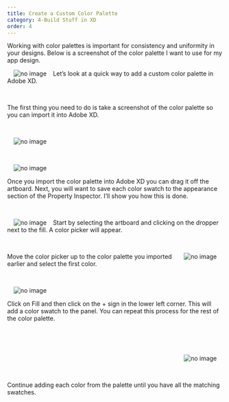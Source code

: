```yaml
---
title: Create a Custom Color Palette
category: 4-Build Stuff in XD
order: 4
---
```


Working with color palettes is important for consistency and uniformity in your designs. Below is a screenshot of the color palette I want to use for my app design.


 <img style="padding: 0px 15px;float:left;" src="https://iwilfried.github.io/Adobe-XD-eBook/images/XD-ColorPalette-01.png" alt="no image"/>  
 Let’s look at a quick way to add a custom color palette in Adobe XD.

&nbsp;   

The first thing you need to do is take a screenshot of the color palette so you can import it into Adobe XD.  

&nbsp;   

<img style="padding: 0px 15px;" src="https://iwilfried.github.io/Adobe-XD-eBook/images/XD-ColorPalette-02.png" alt="no image"/>  

&nbsp;   

<img style="padding: 0px 15px;float:left;" src="https://iwilfried.github.io/Adobe-XD-eBook/images/XD-ColorPalette-03.png" alt="no image"/>  

&nbsp;   

Once you import the color palette into Adobe XD you can drag it off the artboard.
Next, you will want to save each color swatch to the appearance section of the Property Inspector.
I’ll show you how this is done.  


&nbsp;   

<img style="padding: 0px 15px;float:left;" src="https://iwilfried.github.io/Adobe-XD-eBook/images/XD-ColorPalette-04.png" alt="no image"/>  

Start by selecting the artboard and clicking on the dropper next to the fill.
A color picker will appear.

&nbsp;   

<img style="padding: 0px 15px;float:right;" src="https://iwilfried.github.io/Adobe-XD-eBook/images/XD-ColorPalette-05.png" alt="no image"/>  

Move the color picker up to the color palette you imported earlier and select the first color.  

&nbsp;   


<img style="padding: 0px 15px;float:left;" src="https://iwilfried.github.io/Adobe-XD-eBook/images/XD-ColorPalette-06.png" alt="no image"/>

&nbsp;   

Click on Fill and then click on the + sign in the lower left corner.
This will add a color swatch to the panel.
You can repeat this process for the rest of the color palette.

&nbsp;   

&nbsp;   


<img style="padding: 0px 15px;float:right;" src="https://iwilfried.github.io/Adobe-XD-eBook/images/XD-ColorPalette-07.png" alt="no image"/>  


&nbsp;   

&nbsp;   

Continue adding each color from the palette until you have all the matching swatches.  

&nbsp;   

&nbsp;   